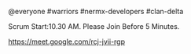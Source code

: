 @everyone #warriors #nermx-developers #clan-delta

Scrum Start:10.30 AM. Please Join Before 5 Minutes.

https://meet.google.com/rcj-jvii-rgp

<!-- export declare interface User extends UserInfo {
    readonly accessToken: string; -->

<!-- admin email: testadmin@test.com
admin password: testadmin

user email: testuser@test.com
user password: testuser

vendor email: testvendor@test.com
vendor password: testvendor

moderator email: testmoderator@test.com
moderator password: testmoderator -->
